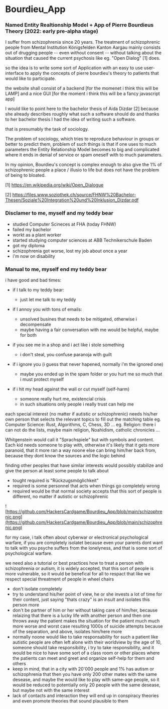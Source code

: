 # Bourdieu_App
### Named Entity Realtionship Model + App of Pierre Bourdieus Theory (2022: early pre-alpha stage)


I suffer from schizophrenia since 20 years. The treatment of schizophrenic people from Mental Institution Königsfelden Kanton Aargau mainly consists out of drugging people -- even without consent -- without talking about the situation that caused the current psychosis like eg. "Open Dialog" [1] does.


so the idea is to write some sort of Application with an easy to use user-interface to apply the concepts of pierre bourdieu's theory to patients that would like to participate.


the website shall consist of a backend [for the momenet i think this will be LAMP] and a nice GUI [for the moment i think this will be a fancy javascript app]


I would like to point here to the bachelor thesis of Aida Dizdar [2] because she already describes roughly what such a software should do and thanks to her bachelor thesis I had the idea of writing such a software.


that is presumably the task of sociology.

The problem of sociology, which tries to reproduce behaviour in groups or better to predict them, problem of such things is that if one uses to much parameters the Entity Relationship Model becomes to big and complicated where it ends in denial of service or spam oneself with to much parameters.


In my opinion, Bourdieu's concept is complex enough to also give the 1% of schizophrenic people a place / illusio to life but does not have the problem of being to bloated.



[1] https://en.wikipedia.org/wiki/Open_Dialogue

[2] https://files.www.soziothek.ch/source/FHNW%20Bachelor-Thesen/Soziale%20Integration%20und%20Inklusion_Dizdar.pdf



### Disclamer to me, myself and my teddy bear

- studied Computer Scineces at FHA (today FHNW)
- failed my bachelor
- workt as a plant worker
- started studying computer sciences at ABB Technikerschule Baden
- got my diploma
- schizophrenia got worse, lost my job about once a year
- i'm now on disability


### Manual to me, myself end my teddy bear

i have good and bad times:
* if I talk to my teddy bear:
    * just let me talk to my teddy

* if I annoy you with tons of emails:
    * unsolved busines that needs to be mitigated, otherwise i decompensate
    * maybe having a fair conversation with me would be helpful, maybe for both

* if you see me in a shop and i act like i stole something
    * i don't steal, you confuse paranoja with guilt

* if i ignore you (i guess that never hapened, normally i'm the ignored one)
    * maybe you ended up in the spam folder or you hurt me so much that i must protect myself

* if i hit my head against the wall or cut myself (self-harm) 
    * someone really hurt me, existencial crisis
    * in such situations only people i really trust can help me

each special interest (no matter if autistic or schizophrenic) needs his/her own person that selects the relevant topics to fill out the matching table
eg. Computer Science: Rust, Algorithms, C, Chess, 3D ...
eg. Religion: there i can not do the lists, maybe main religion, Noahidism, catholic chronicles ...

Whitgenstein would call it "Sprachspiele" but with symbols and content. Each kid needs someone to play with, otherwise it's likely that it gets more paranoid, that it more ran a way noone else can bring him/her back from, because they dont know the sources and the logic behind

finding other peoples that have similar interests would possibly stabilize and give the person at least some people to talk about
* tought required is "Rückzugsmöglichkeit"
* required is some personnel that acts when things go completely wrong
* required would be that normal society accepts that this sort of people is different, no matter if autistic or schizophrenic

![https://github.com/HackersCardgame/Bourdieu_App/blob/main/schizophrenic.png](https://github.com/HackersCardgame/Bourdieu_App/blob/main/schizophrenic.png)

for my case, i talk often about cyberwar or electronical psychological warfare, if you are completely isolatet because even your parents dont want to talk with you psyche suffers from the lonelyness, and that is some sort of psychological warfare.

we need also a tutorial or best practices how to treat a person with schizophrenia or autism, it is widely accepted, that this sort of people is more vulnerable, so it would be benefical for all to respact that like we respect special threatment of people in wheel chairs
* don't isolate completely
* try to understand his/her point of view, he or she invests a lot of time for their content, just saying "thats crazy" is an insult and isolates this person more
* don't be partner of him or her without taking care of him/her, because relaizing that there is a lucky life with another person and then one throws away the patient makes the situation for the patient much much more worse and worst case resulting 1000s of suicide attempts because of the separation, and above, isolates him/here more
* normally noone would like to take responsability for such a patient like autistic people are often left alone with their worldview by the age of 10, someone should take responsibility, i try to take responsibility, and it would be nice to have some sort of a class room or other places where the patients can meet and greet and organize self-help for them and others
* keep in mind, that in a city with 20'000 people and 1% has autism or schizophrenia that then you have only 200 other mates with the same desease, and maybe the would like to play with same-age people, so it would be reduced to potentially only 20 people with the same desease, but maybe not with the same interest
* lack of contacts and interaction they will end up in conspiracy theories and even promote theories that sound plausible to them
